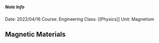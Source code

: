 ##### Note Info
Date: 2022/04/16
Course: Engineering
Class: [[Physics]]
Unit: Magnetism
## Magnetic Materials
